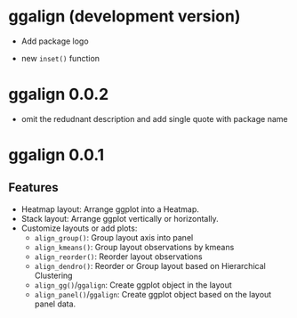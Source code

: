 # ggalign (development version)

* Add package logo

* new `inset()` function

# ggalign 0.0.2
  
* omit the redudnant description and add single quote with package name

# ggalign 0.0.1

## Features

* Heatmap layout: Arrange ggplot into a Heatmap.
* Stack layout: Arrange ggplot vertically or horizontally.
* Customize layouts or add plots:
  * `align_group()`: Group layout axis into panel
  * `align_kmeans()`: Group layout observations by kmeans
  * `align_reorder()`: Reorder layout observations
  * `align_dendro()`: Reorder or Group layout based on Hierarchical Clustering
  * `align_gg()`/`ggalign`: Create ggplot object in the layout
  * `align_panel()`/`ggalign`: Create ggplot object based on the layout panel data.
